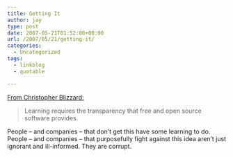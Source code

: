 ```yaml
---
title: Getting It
author: jay
type: post
date: 2007-05-21T01:52:00+00:00
url: /2007/05/21/getting-it/
categories:
  - Uncategorized
tags:
  - linkblog
  - quotable

---
```

[From Christopher Blizzard:][1]

> Learning requires the transparency that free and open source software provides.

People &#8211; and companies &#8211; that don’t get this have some learning to do. People &#8211; and companies &#8211; that purposefully fight against this idea aren’t just ignorant and ill-informed. They are corrupt.

 [1]: http://www.0xdeadbeef.com/weblog/?p=285